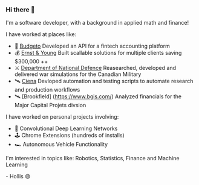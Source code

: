 ### Hi there 👋

I'm a software developer, with a background in applied math and finance!

I have worked at places like:

- :money_with_wings: [Budgeto](https://budgeto.com/en/) 
  Developed an API for a fintech accounting platform
- :moneybag: [Ernst & Young](https://www.ey.com/en_ca) 
  Built scallable solutions for multiple clients saving $300,000 ++
- ⚔️ [Department of National Defence](https://www.canada.ca/en/department-national-defence.html)
  Reasearched, developed and delivered war simulations for the Canadian Military
- 🛰️ [Ciena](https://www.ciena.ca/)
  Devloped automation and testing scripts to automate research and production workflows
- 🛰️ [Brookfield] (https://www.bgis.com/)
  Analyzed financials for the Major Capital Projets divsion

I have worked on personal projects involving:

- 🧠 Convolutional Deep Learning Networks
- 🕹️ Chrome Extensions (hundreds of installs)
- 🏎️ Autonomous Vehicle Functionality

I'm interested in topics like:
Robotics, Statistics, Finance and Machine Learning

\- Hollis 😄

